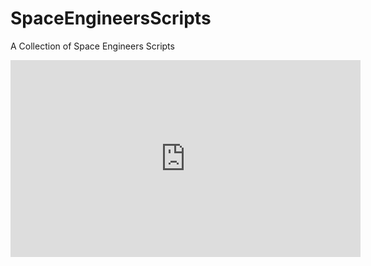 # SpaceEngineersScripts
A Collection of Space Engineers Scripts
<iframe width="560" height="315" src="https://www.youtube.com/embed/lv5hdvYT9Gg?si=ZYtGbKAHYDsNjfqf" title="YouTube video player" frameborder="0" allow="accelerometer; autoplay; clipboard-write; encrypted-media; gyroscope; picture-in-picture; web-share" referrerpolicy="strict-origin-when-cross-origin" allowfullscreen></iframe>